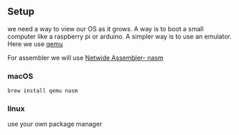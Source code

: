## Setup 

we need a way to view our OS as it grows. A way is to boot a small computer like a raspberry pi or arduino. A simpler way is to use an emulator. Here we use [qemu](https://www.qemu.org/) 

For assembler we will use [Netwide Assembler- nasm](https://www.nasm.us/)

### macOS
 `brew install qemu nasm`

### linux 
use your own package manager 